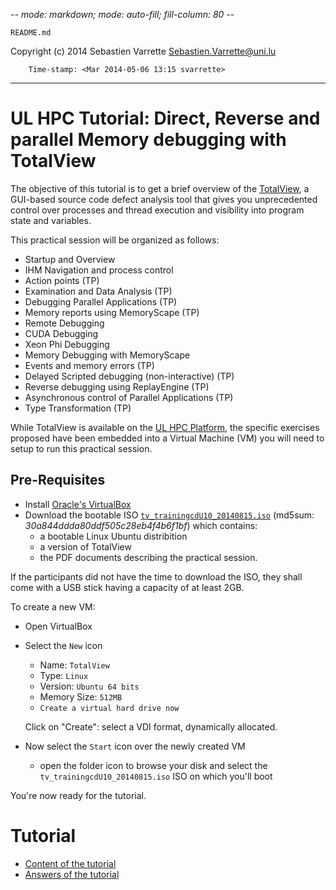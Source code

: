 -*- mode: markdown; mode: auto-fill; fill-column: 80 -*-

`README.md`

Copyright (c) 2014 Sebastien Varrette <Sebastien.Varrette@uni.lu>

        Time-stamp: <Mar 2014-05-06 13:15 svarrette>

-------------------


# UL HPC Tutorial: Direct, Reverse and parallel Memory debugging with TotalView

The objective of this tutorial is to get a brief overview of the [TotalView](http://www.roguewave.com/products/totalview.aspx), a GUI-based source code defect analysis tool that gives you unprecedented control over processes and thread execution and visibility into program state and variables.

This practical session will be organized as follows:

* Startup and Overview
* IHM Navigation and process control
* Action points (TP)
* Examination and Data Analysis (TP)
* Debugging Parallel Applications (TP)
* Memory reports using MemoryScape (TP)
* Remote Debugging
* CUDA Debugging
* Xeon Phi Debugging
* Memory Debugging with MemoryScape
* Events and memory errors (TP)
* Delayed Scripted debugging (non-interactive) (TP)
* Reverse debugging using ReplayEngine (TP)
* Asynchronous control of Parallel Applications (TP)
* Type Transformation (TP)

While TotalView is available on the [UL HPC Platform](http://hpc.uni.lu), the specific exercises proposed have been embedded into a Virtual Machine (VM) you will need to setup to run this practical session. 

## Pre-Requisites

* Install [Oracle's VirtualBox](http://www.virtualbox.org/)
* Download the bootable ISO [`tv_trainingcdU10_20140815.iso`](https://hpc.uni.lu/download/tv_trainingcdU10_20140815.iso) (md5sum: *30a844ddda80ddf505c28eb4f4b6f1bf*) which contains: 
  * a bootable Linux Ubuntu distribition
  * a version of TotalView
  * the PDF documents describing the practical session.

If the participants did not have the time to download the ISO, they shall come with a USB stick having a capacity of at least 2GB.

To create a new VM: 

* Open VirtualBox
* Select the `New` icon
  * Name: `TotalView`
  * Type: `Linux`
  * Version: `Ubuntu 64 bits`
  * Memory Size: `512MB`
  * `Create a virtual hard drive now`
  
  Click on "Create": select a VDI format, dynamically allocated. 
* Now select the `Start` icon over the newly created VM
  * open the folder icon to browse your disk and select the  `tv_trainingcdU10_20140815.iso` ISO on which you'll boot
  
 You're now ready for the tutorial.


# Tutorial


- [Content of the tutorial](https://github.com/ULHPC/tutorials/blob/devel/advanced/TotalView/TV_TrainingLab_Manual20130603_EN.pdf?raw=true)
- [Answers of the tutorial](https://github.com/ULHPC/tutorials/blob/devel/advanced/TotalView/TV_TrainingLab_Answers20130603_EN.pdf?raw=true)

